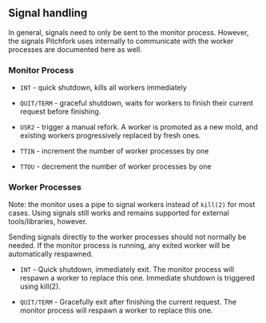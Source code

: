 ## Signal handling

In general, signals need to only be sent to the monitor process. However,
the signals Pitchfork uses internally to communicate with the worker
processes are documented here as well.

### Monitor Process

* `INT` - quick shutdown, kills all workers immediately

* `QUIT/TERM` - graceful shutdown, waits for workers to finish their
  current request before finishing.

* `USR2` - trigger a manual refork. A worker is promoted as
  a new mold, and existing workers progressively replaced
  by fresh ones.

* `TTIN` - increment the number of worker processes by one

* `TTOU` - decrement the number of worker processes by one

### Worker Processes

Note: the monitor uses a pipe to signal workers
instead of `kill(2)` for most cases.  Using signals still works and
remains supported for external tools/libraries, however.

Sending signals directly to the worker processes should not normally be
needed.  If the monitor process is running, any exited worker will be
automatically respawned.

* `INT` - Quick shutdown, immediately exit.
  The monitor process will respawn a worker to replace this one.
  Immediate shutdown is triggered using kill(2).

* `QUIT/TERM` - Gracefully exit after finishing the current request.
  The monitor process will respawn a worker to replace this one.
